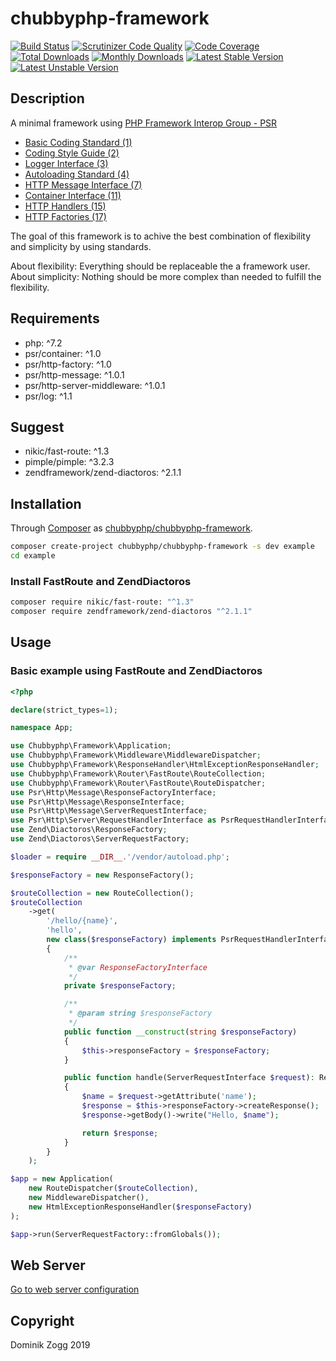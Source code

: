 # chubbyphp-framework

[![Build Status](https://api.travis-ci.org/chubbyphp/chubbyphp-framework.png?branch=master)](https://travis-ci.org/chubbyphp/chubbyphp-framework)
[![Scrutinizer Code Quality](https://scrutinizer-ci.com/g/chubbyphp/chubbyphp-framework/badges/quality-score.png?b=master)](https://scrutinizer-ci.com/g/chubbyphp/chubbyphp-framework/?branch=master)
[![Code Coverage](https://scrutinizer-ci.com/g/chubbyphp/chubbyphp-framework/badges/coverage.png?b=master)](https://scrutinizer-ci.com/g/chubbyphp/chubbyphp-framework/?branch=master)
[![Total Downloads](https://poser.pugx.org/chubbyphp/chubbyphp-framework/downloads.png)](https://packagist.org/packages/chubbyphp/chubbyphp-framework)
[![Monthly Downloads](https://poser.pugx.org/chubbyphp/chubbyphp-framework/d/monthly)](https://packagist.org/packages/chubbyphp/chubbyphp-framework)
[![Latest Stable Version](https://poser.pugx.org/chubbyphp/chubbyphp-framework/v/stable.png)](https://packagist.org/packages/chubbyphp/chubbyphp-framework)
[![Latest Unstable Version](https://poser.pugx.org/chubbyphp/chubbyphp-framework/v/unstable)](https://packagist.org/packages/chubbyphp/chubbyphp-framework)

## Description

A minimal framework using [PHP Framework Interop Group - PSR][1]

 * [Basic Coding Standard (1)][2]
 * [Coding Style Guide (2)][3]
 * [Logger Interface (3)][4]
 * [Autoloading Standard (4)][5]
 * [HTTP Message Interface (7)][6]
 * [Container Interface (11)][7]
 * [HTTP Handlers (15)][8]
 * [HTTP Factories (17)][9]

The goal of this framework is to achive the best combination of flexibility and simplicity by using standards.

About flexibility: Everything should be replaceable the a framework user.
About simplicity: Nothing should be more complex than needed to fulfill the flexibility.

## Requirements

 * php: ^7.2
 * psr/container: ^1.0
 * psr/http-factory: ^1.0
 * psr/http-message: ^1.0.1
 * psr/http-server-middleware: ^1.0.1
 * psr/log: ^1.1

## Suggest

 * nikic/fast-route: ^1.3
 * pimple/pimple: ^3.2.3
 * zendframework/zend-diactoros: ^2.1.1

## Installation

Through [Composer](http://getcomposer.org) as [chubbyphp/chubbyphp-framework][20].

```sh
composer create-project chubbyphp/chubbyphp-framework -s dev example
cd example
```

### Install FastRoute and ZendDiactoros

```sh
composer require nikic/fast-route: "^1.3"
composer require zendframework/zend-diactoros "^2.1.1"
```

## Usage

### Basic example using FastRoute and ZendDiactoros

```php
<?php

declare(strict_types=1);

namespace App;

use Chubbyphp\Framework\Application;
use Chubbyphp\Framework\Middleware\MiddlewareDispatcher;
use Chubbyphp\Framework\ResponseHandler\HtmlExceptionResponseHandler;
use Chubbyphp\Framework\Router\FastRoute\RouteCollection;
use Chubbyphp\Framework\Router\FastRoute\RouteDispatcher;
use Psr\Http\Message\ResponseFactoryInterface;
use Psr\Http\Message\ResponseInterface;
use Psr\Http\Message\ServerRequestInterface;
use Psr\Http\Server\RequestHandlerInterface as PsrRequestHandlerInterface;
use Zend\Diactoros\ResponseFactory;
use Zend\Diactoros\ServerRequestFactory;

$loader = require __DIR__.'/vendor/autoload.php';

$responseFactory = new ResponseFactory();

$routeCollection = new RouteCollection();
$routeCollection
    ->get(
        '/hello/{name}',
        'hello',
        new class($responseFactory) implements PsrRequestHandlerInterface
        {
            /**
             * @var ResponseFactoryInterface
             */
            private $responseFactory;

            /**
             * @param string $responseFactory
             */
            public function __construct(string $responseFactory)
            {
                $this->responseFactory = $responseFactory;
            }

            public function handle(ServerRequestInterface $request): ResponseInterface
            {
                $name = $request->getAttribute('name');
                $response = $this->responseFactory->createResponse();
                $response->getBody()->write("Hello, $name");

                return $response;
            }
        }
    );

$app = new Application(
    new RouteDispatcher($routeCollection),
    new MiddlewareDispatcher(),
    new HtmlExceptionResponseHandler($responseFactory)
);

$app->run(ServerRequestFactory::fromGlobals());
```

## Web Server

[Go to web server configuration][30]

## Copyright

Dominik Zogg 2019

[1]: https://www.php-fig.org/psr/

[2]: https://www.php-fig.org/psr/psr-1
[3]: https://www.php-fig.org/psr/psr-2
[4]: https://www.php-fig.org/psr/psr-3
[5]: https://www.php-fig.org/psr/psr-4
[6]: https://www.php-fig.org/psr/psr-7
[7]: https://www.php-fig.org/psr/psr-11
[8]: https://www.php-fig.org/psr/psr-15
[9]: https://www.php-fig.org/psr/psr-17

[20]: https://packagist.org/packages/chubbyphp/chubbyphp-framework

[30]: doc/webserver.md
